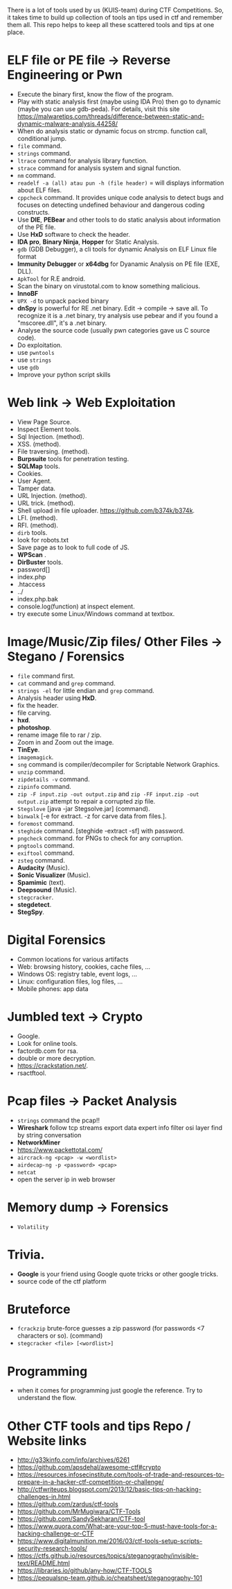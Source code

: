 There is a lot of tools used by us (KUIS-team) during CTF Competitions. So, it takes time to build up collection of tools an tips used in ctf and remember them all. This repo helps to keep all these scattered tools and tips at one place.

# ELF file or PE file -> Reverse Engineering or Pwn

  * Execute the binary first, know the flow of the program.
  * Play with static analysis first (maybe using IDA Pro) then go to dynamic (maybe you can use gdb-peda). For details, visit this site https://malwaretips.com/threads/difference-between-static-and-dynamic-malware-analysis.44258/
  * When do analysis static or dynamic focus on strcmp. function call, conditional jump.
  * `file` command.
  * `strings` command.
  * `ltrace` command for analysis library function.
  * `strace` command for analysis system and signal function.
  * `nm` command.
  * `readelf -a (all) atau pun -h (file header)` = will displays information about ELF files.
  * `cppcheck` command. It provides unique code analysis to detect bugs and focuses on detecting undefined behaviour and dangerous coding constructs.
  * Use **DIE**, **PEBear** and other tools to do static analysis about information of the PE file.
  * Use **HxD** software to check the header.
  * **IDA pro**, **Binary Ninja**, **Hopper** for Static Analysis.
  * `gdb` (GDB Debugger), a cli tools for dynamic Analysis on ELF Linux file format
  * **Immunity Debugger** or **x64dbg** for Dyanamic Analysis on PE file (EXE, DLL).
  * `ApkTool` for R.E android.
  * Scan the binary on virustotal.com to know something malicious.
  * **InnoBF**
  * `UPX -d` to unpack packed binary
  * **dnSpy** is powerful for RE .net binary. Edit -> compile -> save all. To recognize it is a .net binary, try analysis use pebear and if you found a "mscoree.dll", it's a .net binary.
  * Analyse the source code (usually pwn categories gave us C source code).
  * Do exploitation.
  * use `pwntools`
  * use `strings`
  * use `gdb`
  * Improve your python script skills




# Web link -> Web Exploitation
  * View Page Source.
  * Inspect Element tools.
  * Sql Injection. (method).
  * XSS. (method).
  * File traversing. (method).
  * **Burpsuite** tools for penetration testing.
  * **SQLMap** tools.
  * Cookies.
  * User Agent.
  * Tamper data.
  * URL Injection. (method).
  * URL trick. (method).
  * Shell upload in file uploader. https://github.com/b374k/b374k.
  * LFI. (method).
  * RFI. (method).
  * `dirb` tools.
  * look for robots.txt
  * Save page as to look to full code of JS.
  * **WPScan** .
  * **DirBuster** tools.
  * password[]
  * index.php
  * .htaccess
  * ../
  * index.php.bak
  * console.log(function) at inspect element.
  * try execute some Linux/Windows command at textbox.


# Image/Music/Zip files/ Other Files -> Stegano / Forensics
* `file` command first.
* `cat` command and `grep` command.
* `strings -el` for little endian and `grep` command.
* Analysis header using **HxD**.
* fix the header.
* file carving. 
* **hxd**. 
* **photoshop**.
* rename image file to rar / zip.
* Zoom in and Zoom out the image.
* **TinEye**.
* `imagemagick`.
* `sng` command is compiler/decompiler for Scriptable Network Graphics.
* `unzip` command.
* `zipdetails -v` command.
* `zipinfo` command.
* `zip -F input.zip -out output.zip` and `zip -FF input.zip -out output.zip` attempt to repair a corrupted zip file.
* `Stegslove` [java -jar Stegsolve.jar] (command).
* `binwalk` [-e for extract. -z for carve data from files.].
* `foremost` command. 
* `steghide` command. [steghide -extract -sf] with password.
* `pngcheck` command. for PNGs to check for any corruption.
* `pngtools` command.
* `exiftool` command. 
* `zsteg` command.
* **Audacity** (Music).
* **Sonic Visualizer** (Music).
* **Spamimic** (text).
* **Deepsound** (Music).
* `stegcracker`.
* **stegdetect**.
* **StegSpy**.

# Digital Forensics
* Common locations for various artifacts
* Web: browsing history, cookies, cache files, ...
* Windows OS: registry table, event logs, ...
* Linux: configuration files, log files, ...
* Mobile phones: app data

# Jumbled text -> Crypto
* Google.
* Look for online tools.
* factordb.com for rsa.
* double or more decryption.
* https://crackstation.net/.
* rsactftool.

# Pcap files -> Packet Analysis
* `strings` command the pcap!!
* **Wireshark**
follow tcp streams
export data
expert info
filter
osi layer
find by string
conversation
* **NetworkMiner**
* https://www.packettotal.com/
* `aircrack-ng <pcap> -w <wordlist>`
* `airdecap-ng -p <password> <pcap>`
* `netcat`
* open the server ip in web browser

# Memory dump -> Forensics
* `Volatility`

# Trivia.
* **Google** is your friend using Google quote tricks or other google tricks.
* source code of the ctf platform

# Bruteforce
* `fcrackzip` brute-force guesses a zip password (for passwords <7 characters or so). (command)
* `stegcracker <file> [<wordlist>]`

# Programming
* when it comes for programming just google the reference. Try to understand the flow.

# Other CTF tools and tips Repo / Website links
* http://g33kinfo.com/info/archives/6261
* https://github.com/apsdehal/awesome-ctf#crypto
* https://resources.infosecinstitute.com/tools-of-trade-and-resources-to-prepare-in-a-hacker-ctf-competition-or-challenge/
* http://ctfwriteups.blogspot.com/2013/12/basic-tips-on-hacking-challenges-in.html
* https://github.com/zardus/ctf-tools
* https://github.com/MrMugiwara/CTF-Tools
* https://github.com/SandySekharan/CTF-tool
* https://www.quora.com/What-are-your-top-5-must-have-tools-for-a-hacking-challenge-or-CTF
* https://www.digitalmunition.me/2016/03/ctf-tools-setup-scripts-security-research-tools/
* https://ctfs.github.io/resources/topics/steganography/invisible-text/README.html
* https://libraries.io/github/any-how/CTF-TOOLS
* https://pequalsnp-team.github.io/cheatsheet/steganography-101
